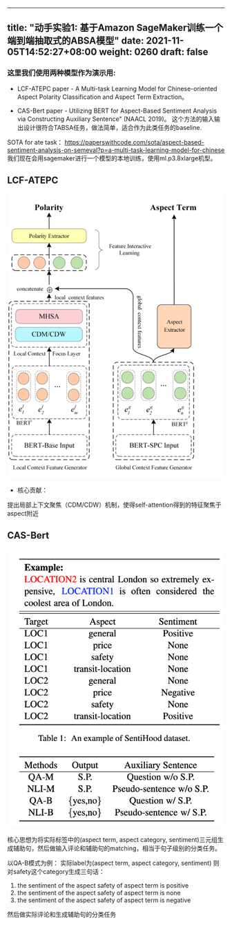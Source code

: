 
---
title: "动手实验1: 基于Amazon SageMaker训练一个端到端抽取式的ABSA模型"
date: 2021-11-05T14:52:27+08:00
weight: 0260
draft: false
---

### 这里我们使用两种模型作为演示用:

* LCF-ATEPC
paper - A Multi-task Learning Model for Chinese-oriented Aspect Polarity Classification and Aspect Term Extraction。 

* CAS-Bert
paper - Utilizing BERT for Aspect-Based Sentiment Analysis via Constructing Auxiliary Sentence" (NAACL 2019)。 这个方法的输入输出设计很符合TABSA任务，做法简单，适合作为此类任务的baseline.

SOTA for ate task： https://paperswithcode.com/sota/aspect-based-sentiment-analysis-on-semeval?p=a-multi-task-learning-model-for-chinese 
我们现在会用sagemaker进行一个模型的本地训练，使用ml.p3.8xlarge机型。

## LCF-ATEPC

![](../pics/absa/LCF.png)

* 核心贡献：

提出局部上下文聚焦（CDM/CDW）机制，使得self-attention得到的特征聚焦于aspect附近


## CAS-Bert

![](../pics/absa/CAS.png)

核心思想为将实际标签中的(aspect term, aspect category, sentiment)三元组生成辅助句，然后做输入评论和辅助句的matching，相当于句子级别的分类任务。

以QA-B模式为例：
实际label为(aspect term, aspect category, sentiment)
则对safety这个category生成三句话：
1. the sentiment of the aspect safety of aspect term is positive
2. the sentiment of the aspect safety of aspect term is none
3. the sentiment of the aspect safety of aspect term is negative

然后做实际评论和生成辅助句的分类任务



